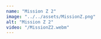 ```yaml
---
name: "Mission Z 2"
image: "../../assets/MissionZ.png"
alt: "Mission Z 2"
video: "/MissionZ2.webm"
---
```

